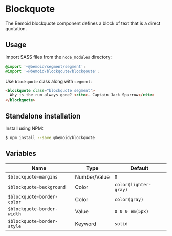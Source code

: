 # Blockquote

The Bemoid blockquote component defines a block of text that is a direct quotation.

## Usage

Import SASS files from the `node_modules` directory:

```scss
@import '~@bemoid/segment/segment';
@import '~@bemoid/blockqoute/blockqoute';
```

Use `blockquote` class along with `segment`:

```html
<blockquote class="blockquote segment">
  Why is the rum always gone? <cite>— Captain Jack Sparrow</cite>
</blockquote>
```

## Standalone installation

Install using NPM:

```bash
$ npm install --save @bemoid/blockquote
```

## Variables

|  Name  |  Type  |  Default  |
|---|---|---|
| `$blockquote-margins` | Number/Value | `0` |
| `$blockquote-background` | Color | `color(lighter-gray)` |
| `$blockquote-border-color` | Color | `color(gray)` |
| `$blockquote-border-width` | Value | `0 0 0 em(5px)` |
| `$blockquote-border-style` | Keyword | `solid` |